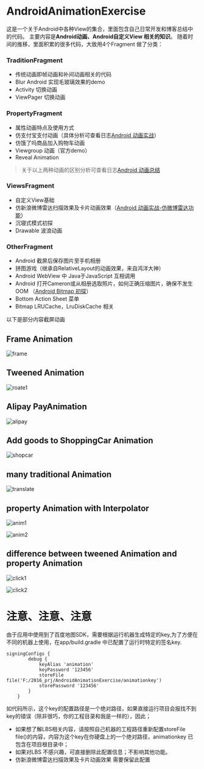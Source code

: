 




# AndroidAnimationExercise

这是一个关于Android中各种View的集合，里面包含自己日常开发和博客总结中的代码。
主要内容是**Android动画、Android自定义View 相关的知识**。
随着时间的推移，里面积累的很多代码，大致用4个Fragment 做了分类：

### TraditionFragment

- 传统动画即帧动画和补间动画相关的代码
- Blur Android 实现毛玻璃效果的demo
- Activity 切换动画
- ViewPager 切换动画

### PropertyFragment

- 属性动画特点及使用方式
- 仿支付宝支付动画（具体分析可查看日志[Android 动画实战](http://www.jianshu.com/p/d2e06a2e65ad)）
- 仿饿了吗商品加入购物车动画
- Viewgroup 动画（官方demo）
- Reveal Animation

>关于以上两种动画的区别分析可查看日志[Android 动画总结](http://www.jianshu.com/p/420629118c10)

### ViewsFragment

- 自定义View基础
- 仿新浪微博雷达扫描效果及卡片动画效果（[Android 动画实战-仿微博雷达功能](https://juejin.im/post/586d0f9eda2f600055cf3021)）
- 沉寝式模式初探
- Drawable 波浪动画

### OtherFragment

- Android 截屏后保存图片至手机相册
- 拼图游戏（继承自RelativeLayout的动画效果，来自鸿洋大神）
- Android WebView 中 Java于JavaScript 互相调用
- Android 打开Cameron或从相册选取照片，如何正确压缩图片，确保不发生OOM （[Android Bitmap 初探](https://juejin.im/post/58bc1f11ac502e006b0957b7)）
- Bottom Action Sheet 菜单
- Bitmap LRUCache，LruDiskCache 相关


以下是部分内容截屏动画



## Frame Animation ##

![frame](https://raw.githubusercontent.com/REBOOTERS/AndroidAnimationExercise/master/screen/frame.gif)

## Tweened Animation ##

![roate1](https://raw.githubusercontent.com/REBOOTERS/AndroidAnimationExercise/master/screen/rotate1.gif)

## Alipay PayAnimation ##

![alipay](https://raw.githubusercontent.com/REBOOTERS/AndroidAnimationExercise/master/screen/alipay.gif)

## Add goods to ShoppingCar Animation ##

![shopcar](https://raw.githubusercontent.com/REBOOTERS/AndroidAnimationExercise/master/screen/shopcar.gif)

## many traditional Animation ##

![translate](https://raw.githubusercontent.com/REBOOTERS/AndroidAnimationExercise/master/screen/translate.gif)

## property Animation with Interpolator ##

![anim1](https://raw.githubusercontent.com/REBOOTERS/AndroidAnimationExercise/master/screen/anim1.gif)

![anim2](https://raw.githubusercontent.com/REBOOTERS/AndroidAnimationExercise/master/screen/anim2.gif)

## difference between tweened Animation and property Animation

![click1](https://raw.githubusercontent.com/REBOOTERS/AndroidAnimationExercise/master/screen/click1.gif)

![click2](https://raw.githubusercontent.com/REBOOTERS/AndroidAnimationExercise/master/screen/click2.gif)


# 注意、注意、注意 #


由于应用中使用到了百度地图SDK，需要根据运行机器生成特定的key,为了方便在不同的机器上使用，在app/build.gradle 中已配置了运行时特定的签名key.

```
signingConfigs {
        debug {
            keyAlias 'animation'
            keyPassword '123456'
            storeFile file('F:/2016_prj/AndroidAnimationExercise/animationkey')
            storePassword '123456'
        }
    }

```

如代码所示，这个key的配置路径是一个绝对路径，如果直接运行项目会报找不到key的错误（除非很巧，你的工程目录和我是一样的），因此；
- 如果想了解LBS相关内容，请按照自己机器的工程路径重新配置storeFile file()的内容，内容为这个key在你硬盘上的一个绝对路径，animationkey 已包含在项目根目录中；
- 如果对LBS 不感兴趣，可直接删除此配置信息；不影响其他功能。
- 仿新浪微博雷达扫描效果及卡片动画效果 需要保留此配置
